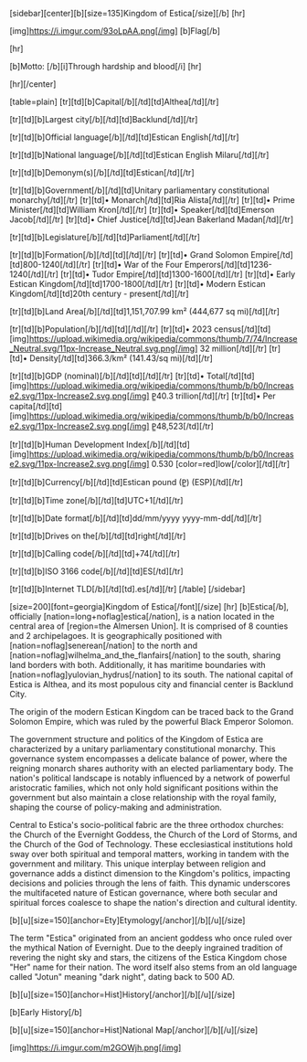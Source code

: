 [sidebar][center][b][size=135]Kingdom of Estica[/size][/b]
[hr]

[img]https://i.imgur.com/93oLpAA.png[/img]
[b]Flag[/b]

[hr]

[b]Motto: [/b][i]Through hardship and blood[/i]
[hr]

[hr][/center]

[table=plain]
[tr][td][b]Capital[/b][/td][td]Althea[/td][/tr]

[tr][td][b]Largest city[/b][/td][td]Backlund[/td][/tr]

[tr][td][b]Official language[/b][/td][td]Estican
English[/td][/tr]

[tr][td][b]National language[/b][/td][td]Estican
English
Milaru[/td][/tr]

[tr][td][b]Demonym(s)[/b][/td][td]Estican[/td][/tr]

[tr][td][b]Government[/b][/td][td]Unitary parliamentary constitutional monarchy[/td][/tr]
[tr][td]• Monarch[/td][td]Ria Alista[/td][/tr]
[tr][td]• Prime Minister[/td][td]William Kron[/td][/tr]
[tr][td]• Speaker[/td][td]Emerson Jacob[/td][/tr]
[tr][td]• Chief Justice[/td][td]Jean Bakerland Madan[/td][/tr]

[tr][td][b]Legislature[/b][/td][td]Parliament[/td][/tr]

[tr][td][b]Formation[/b][/td][td][/td][/tr]
[tr][td]• Grand Solomon Empire[/td][td]800-1240[/td][/tr]
[tr][td]• War of the Four Emperors[/td][td]1236-1240[/td][/tr]
[tr][td]• Tudor Empire[/td][td]1300-1600[/td][/tr]
[tr][td]• Early Estican Kingdom[/td][td]1700-1800[/td][/tr]
[tr][td]• Modern Estican Kingdom[/td][td]20th century - present[/td][/tr]

[tr][td][b]Land Area[/b][/td][td]1,151,707.99 km²
(444,677 sq mi)[/td][/tr]

[tr][td][b]Population[/b][/td][td][/td][/tr]
[tr][td]• 2023 census[/td][td][img]https://upload.wikimedia.org/wikipedia/commons/thumb/7/74/Increase_Neutral.svg/11px-Increase_Neutral.svg.png[/img] 32 million[/td][/tr]
[tr][td]• Density[/td][td]366.3/km²
(141.43/sq mi)[/td][/tr]

[tr][td][b]GDP (nominal)[/b][/td][td][/td][/tr]
[tr][td]• Total[/td][td][img]https://upload.wikimedia.org/wikipedia/commons/thumb/b/b0/Increase2.svg/11px-Increase2.svg.png[/img] P̳40.3 trillion[/td][/tr]
[tr][td]• Per capita[/td][td][img]https://upload.wikimedia.org/wikipedia/commons/thumb/b/b0/Increase2.svg/11px-Increase2.svg.png[/img] P̳48,523[/td][/tr]

[tr][td][b]Human Development Index[/b][/td][td][img]https://upload.wikimedia.org/wikipedia/commons/thumb/b/b0/Increase2.svg/11px-Increase2.svg.png[/img] 0.530
[color=red]low[/color][/td][/tr]

[tr][td][b]Currency[/b][/td][td]Estican pound (P̳) (ESP)[/td][/tr]

[tr][td][b]Time zone[/b][/td][td]UTC+1[/td][/tr]

[tr][td][b]Date format[/b][/td][td]dd/mm/yyyy
yyyy-mm-dd[/td][/tr]

[tr][td][b]Drives on the[/b][/td][td]right[/td][/tr]

[tr][td][b]Calling code[/b][/td][td]+74[/td][/tr]

[tr][td][b]ISO 3166 code[/b][/td][td]ES[/td][/tr]

[tr][td][b]Internet TLD[/b][/td][td].es[/td][/tr]
[/table]
[/sidebar]

[size=200][font=georgia]Kingdom of Estica[/font][/size]
[hr]
[b]Estica[/b], officially [nation=long+noflag]estica[/nation], is a nation located in the central area of [region=the Almersen Union]. It is comprised of 8 counties and 2 archipelagoes. It is geographically positioned with [nation=noflag]senerean[/nation] to the north and [nation=noflag]wilhelma_and_the_flanfairs[/nation] to the south, sharing land borders with both. Additionally, it has maritime boundaries with [nation=noflag]yulovian_hydrus[/nation] to its south. The national capital of Estica is Althea, and its most populous city and financial center is Backlund City.

The origin of the modern Estican Kingdom can be traced back to the Grand Solomon Empire, which was ruled by the powerful Black Emperor Solomon.

The government structure and politics of the Kingdom of Estica are characterized by a unitary parliamentary constitutional monarchy. This governance system encompasses a delicate balance of power, where the reigning monarch shares authority with an elected parliamentary body. The nation's political landscape is notably influenced by a network of powerful aristocratic families, which not only hold significant positions within the government but also maintain a close relationship with the royal family, shaping the course of policy-making and administration.

Central to Estica's socio-political fabric are the three orthodox churches: the Church of the Evernight Goddess, the Church of the Lord of Storms, and the Church of the God of Technology. These ecclesiastical institutions hold sway over both spiritual and temporal matters, working in tandem with the government and military. This unique interplay between religion and governance adds a distinct dimension to the Kingdom's politics, impacting decisions and policies through the lens of faith. This dynamic underscores the multifaceted nature of Estican governance, where both secular and spiritual forces coalesce to shape the nation's direction and cultural identity.

[b][u][size=150][anchor=Ety]Etymology[/anchor][/b][/u][/size]

The term "Estica" originated from an ancient goddess who once ruled over the mythical Nation of Evernight. Due to the deeply ingrained tradition of revering the night sky and stars, the citizens of the Estica Kingdom chose "Her" name for their nation. The word itself also stems from an old language called "Jotun" meaning "dark night", dating back to 500 AD.

[b][u][size=150][anchor=Hist]History[/anchor][/b][/u][/size]

[b]Early History[/b]

[b][u][size=150][anchor=Hist]National Map[/anchor][/b][/u][/size]

[img]https://i.imgur.com/m2GOWjh.png[/img]
